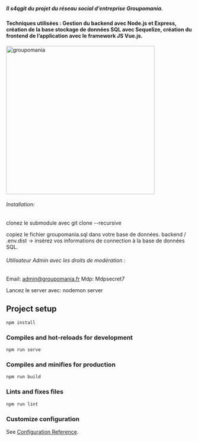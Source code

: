 ##### Il s4qgit du projet du réseau social d’entreprise Groupomania. 
#### Techniques utilisées : Gestion du backend avec Node.js et Express, création de la base stockage de données SQL avec Sequelize, création du frontend de l’application avec le framework JS Vue.js.
<img width="400" alt="groupomania" src="https://user-images.githubusercontent.com/63730777/98711486-547c8000-2385-11eb-9523-824dc5ec3d97.png">

###### Installation:
clonez le submodule avec git clone --recursive

copiez le fichier groupomania.sql dans votre base de données.
backend / .env.dist -> insérez vos informations de connection à la base de données SQL.

###### Utilisateur Admin avec les droits de modération :
Email: admin@groupomania.fr Mdp: Mdpsecret7

Lancez le server avec: nodemon server

## Project setup
```
npm install
```

### Compiles and hot-reloads for development
```
npm run serve
```

### Compiles and minifies for production
```
npm run build
```

### Lints and fixes files
```
npm run lint
```

### Customize configuration
See [Configuration Reference](https://cli.vuejs.org/config/).
